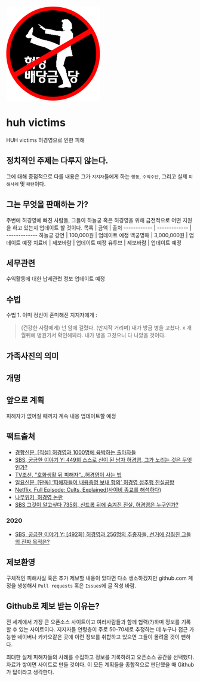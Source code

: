 ![victim](huh.png)


# huh victims
HUH victims 허경영으로 인한 피해

## 정치적인 주제는 다루지 않는다.
그에 대해 중점적으로 다룰 내용은 그가 `지지자`들에게 하는 `행동`, `수익수단`, 그리고 실제 `피해사례` 및 `패턴`이다.

## 그는 무엇을 판매하는 가?
주변에 허경영에 빠진 사람들, 그들이 하늘궁 혹은 허경영을 위해 금전적으로 어떤 지원을 하고 있는지 업데이트 할 것이다.
목록 | 금액 | 출처
------------ | ------------- | ------------- 
하늘궁 강연 | 100,000원 | 업데이트 예정
백궁명패 | 3,000,000원 | 업데이트 예정
치료비 | 제보바람 | 업데이트 예정
유투브 | 제보바람 | 업데이트 예정

## 세무관련
수익활동에 대한 납세관련 정보 업데이트 예정

## 수법
수법 1. 이미 정신이 혼미해진 지지자에게 :
> (건강한 사람에게) 넌 암에 걸렸다. 
> (만지작 거리며) 내가 방금 병을 고쳤다.
> x 개월뒤에 병원가서 확인해봐라. 내가 병을 고쳤으니 다 나았을 것이다.

## 가족사진의 의미

## 개명 

## 앞으로 계획
피해자가 없어질 때까지 계속 내용 업데이트할 예정

## 팩트출처
- [경향신문, [직설] 허경영과 1000명에 육박하는 출마자들](http://news.khan.co.kr/kh_news/khan_art_view.html?art_id=202003022051015)
- [SBS, 궁금한 이야기 Y: 449회 스스로 신이 된 남자 허경영, 그가 노리는 것은 무엇인가?](https://programs.sbs.co.kr/culture/cube/vod/54887/22000334546)
- [TV조선, "호화생활 뒤 피해자"…허경영이 사는 법](http://news.tvchosun.com/site/data/html_dir/2017/12/13/2017121390128.html)
- [일요신문, [단독] ‘피해자들이 내용증명 보내 항의’ 허경영 성추행 진실공방](http://ilyo.co.kr/?ac=article_view&entry_id=334372)
- [Netflix, Full Episode: Cults, Explained(사이비 종교를 해석하다)](https://www.youtube.com/watch?v=6NWIfiV1_XQ)
- [나무위키, 허경영 논란](https://namu.wiki/w/%ED%97%88%EA%B2%BD%EC%98%81/%EB%85%BC%EB%9E%80)
- [SBS 그것이 알고싶다 735회, 신드롬 뒤에 숨겨진 진실, 허경영은 누구인가?](https://allvod.sbs.co.kr/allvod/vodEndPage.do?mdaId=22000003289)
### 2020
- [SBS, 궁금한 이야기 Y: [492회] 허경영과 256명의 추종자들, 선거에 감춰진 그들의 진짜 목적은?](https://programs.sbs.co.kr/culture/cube/visualboard/54886/?cmd=view&page=1&board_no=427118)
## 제보환영
구체적인 피해사실 혹은 추가 제보할 내용이 있다면 다소 생소하겠지만 github.com 계정을 생성해서 `Pull requests` 혹은 `Issues`에 글 작성 바람.

## Github로 제보 받는 이유는?
전 세계에서 가장 큰 오픈소스 사이트이고 여러사람들과 함께 협력(?)하며 정보를 기록할 수 있는 사이트이다. 지지자들 연령층이 주로 50-70세로 추정하는 데 누구나 접근 가능한 네이버나 카카오같은 곳에 이런 정보를 취합하고 있으면 그들이 몰려올 것이 뻔하다. 

최대한 실제 피해자들의 사례를 수집하고 정보를 기록하려고 오픈소스 공간을 선택했다. 자료가 쌓이면 사이트로 만들 것이다. 이 모든 계획들을 종합적으로 판단했을 때 Github가 답이라고 생각한다.
